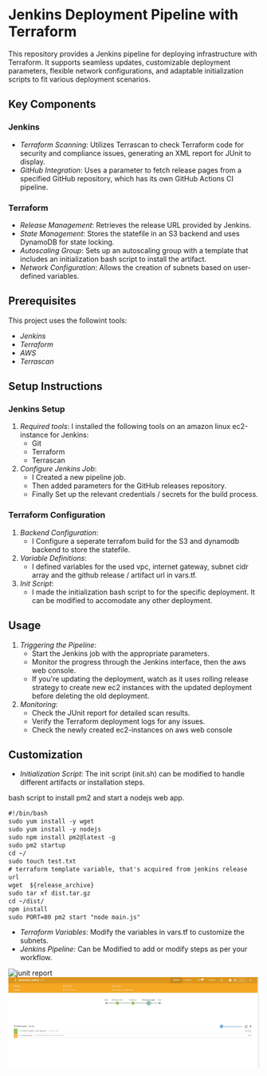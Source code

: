 # Jenkins Deployment Pipeline with Terraform
This repository provides a Jenkins pipeline for deploying infrastructure with Terraform. It supports seamless updates, customizable deployment parameters, flexible network configurations, and adaptable initialization scripts to fit various deployment scenarios.

## Key Components

### Jenkins
- *Terraform Scanning*: Utilizes Terrascan to check Terraform code for security and compliance issues, generating an XML report for JUnit to display.
- *GitHub Integration*: Uses a parameter to fetch release pages from a specified GitHub repository, which has its own GitHub Actions CI pipeline.

### Terraform
- *Release Management*: Retrieves the release URL provided by Jenkins.
- *State Management*: Stores the statefile in an S3 backend and uses DynamoDB for state locking.
- *Autoscaling Group*: Sets up an autoscaling group with a template that includes an initialization bash script to install the artifact.
- *Network Configuration*: Allows the creation of subnets based on user-defined variables.

## Prerequisites

This project uses the followint tools:
- *Jenkins*
- *Terraform*
- *AWS*
- *Terrascan*

## Setup Instructions

### Jenkins Setup
1. *Required tools*: I installed the following tools on an amazon linux ec2-instance for Jenkins:
   - Git
   - Terraform
   - Terrascan
2. *Configure Jenkins Job*:
   - I Created a new pipeline job.
   - Then added parameters for the GitHub releases repository.
   - Finally Set up the relevant credentials / secrets for the build process.

### Terraform Configuration
1. *Backend Configuration*:
   - I Configure a seperate terrafom build for the S3 and dynamodb backend to store the statefile.
2. *Variable Definitions*:
   - I defined variables for the used vpc, internet gateway, subnet cidr array and the github release / artifact url in vars.tf.
3. *Init Script*:
   - I made the initialization bash script to for the specific deployment. It can be modified to accomodate any other deployment.

## Usage

1. *Triggering the Pipeline*:
   - Start the Jenkins job with the appropriate parameters.
   - Monitor the progress through the Jenkins interface, then the aws web console.
   - If you're updating the deployment, watch as it uses rolling release strategy to create new ec2 instances with the updated deployment before deleting the old deployment.
2. *Monitoring*:
   - Check the JUnit report for detailed scan results.
   - Verify the Terraform deployment logs for any issues.
   - Check the newly created ec2-instances on aws web console

## Customization

- *Initialization Script*: The init script (init.sh) can be modified to handle different artifacts or installation steps.

bash script to install pm2 and start a nodejs web app.

```
#!/bin/bash
sudo yum install -y wget
sudo yum install -y nodejs
sudo npm install pm2@latest -g
sudo pm2 startup
cd ~/
sudo touch test.txt
# terraform template variable, that's acquired from jenkins release url
wget  ${release_archive}
sudo tar xf dist.tar.gz
cd ~/dist/
npm install 
sudo PORT=80 pm2 start "node main.js"
```

- *Terraform Variables*: Modify the variables in vars.tf to customize the subnets.
- *Jenkins Pipeline*: Can be Modified to add or modify steps as per your workflow.

 ![junit report](images/junit_repot.jpeg)
 ![junit report](images/pipeline.jpeg)
